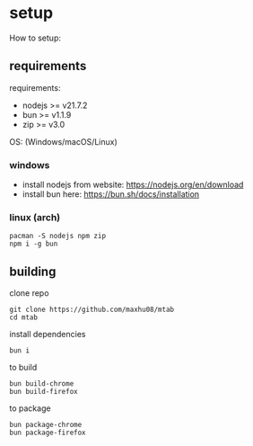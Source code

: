# setup

How to setup:

## requirements

requirements:

- nodejs >= v21.7.2
- bun >= v1.1.9
- zip >= v3.0

OS: (Windows/macOS/Linux)

### windows

- install nodejs from website: https://nodejs.org/en/download
- install bun here: https://bun.sh/docs/installation

### linux (arch)

```shell
pacman -S nodejs npm zip
npm i -g bun
```

## building

clone repo

```shell
git clone https://github.com/maxhu08/mtab
cd mtab
```

install dependencies

```shell
bun i
```

to build

```shell
bun build-chrome
bun build-firefox
```

to package

```shell
bun package-chrome
bun package-firefox
```
